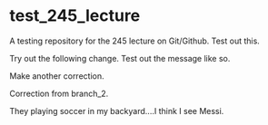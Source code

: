 # test_245_lecture
A testing repository for the 245 lecture on Git/Github. Test out this.

Try out the following change. Test out the message like so.

Make another correction.

Correction from branch_2.

They playing soccer in my backyard....I think I see Messi.